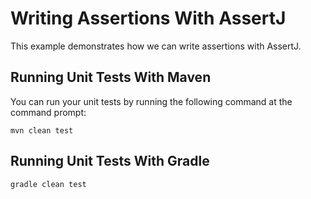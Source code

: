 # Writing Assertions With AssertJ

This example demonstrates how we can write assertions with AssertJ.

## Running Unit Tests With Maven

You can run your unit tests by running the following command at the command prompt:

    mvn clean test   

## Running Unit Tests With Gradle

    gradle clean test 